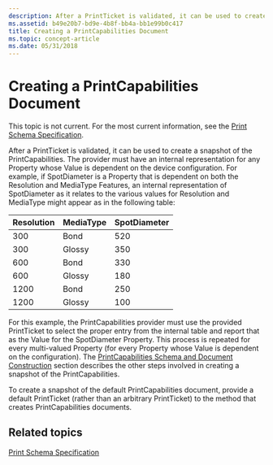 ```yaml
---
description: After a PrintTicket is validated, it can be used to create a snapshot of the PrintCapabilities.
ms.assetid: b49e20b7-bd9e-4b8f-bb4a-bb1e99b0c417
title: Creating a PrintCapabilities Document
ms.topic: concept-article
ms.date: 05/31/2018
---
```


# Creating a PrintCapabilities Document

This topic is not current. For the most current information, see the [Print Schema Specification](https://download.microsoft.com/download/D/E/C/DECA6E6B-3E81-48E7-B7EF-6D92A547D03C/print-schema-spec-2-0.zip).

After a PrintTicket is validated, it can be used to create a snapshot of the PrintCapabilities. The provider must have an internal representation for any Property whose Value is dependent on the device configuration. For example, if SpotDiameter is a Property that is dependent on both the Resolution and MediaType Features, an internal representation of SpotDiameter as it relates to the various values for Resolution and MediaType might appear as in the following table:



| Resolution      | MediaType         | SpotDiameter   |
|-----------------|-------------------|----------------|
| 300<br/>  | Bond<br/>   | 520<br/> |
| 300<br/>  | Glossy<br/> | 350<br/> |
| 600<br/>  | Bond<br/>   | 330<br/> |
| 600<br/>  | Glossy<br/> | 180<br/> |
| 1200<br/> | Bond<br/>   | 250<br/> |
| 1200<br/> | Glossy<br/> | 100<br/> |



 

For this example, the PrintCapabilities provider must use the provided PrintTicket to select the proper entry from the internal table and report that as the Value for the SpotDiameter Property. This process is repeated for every multi-valued Property (for every Property whose Value is dependent on the configuration). The [PrintCapabilities Schema and Document Construction](printcapabilities-schema-and-document-construction.md) section describes the other steps involved in creating a snapshot of the PrintCapabilities.

To create a snapshot of the default PrintCapabilities document, provide a default PrintTicket (rather than an arbitrary PrintTicket) to the method that creates PrintCapabilities documents.

## Related topics

<dl> <dt>

[Print Schema Specification](https://download.microsoft.com/download/D/E/C/DECA6E6B-3E81-48E7-B7EF-6D92A547D03C/print-schema-spec-2-0.zip)
</dt> </dl>

 

 




